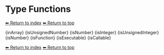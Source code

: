 # Type Functions

[⬅ Return to index](index.md)
[⬅ Return to top](../index.md)

{inArray}
{isUnsignedNumber}
{isNumber}
{isInteger}
{isUnsignedInteger}
{isNumber}
{isFunction}
{isExecutable}
{isCallable}

[⬅ Return to index](index.md)
[⬅ Return to top](../index.md)
